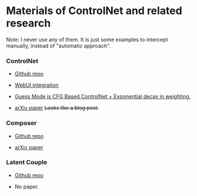 # Materials of ControlNet and related research #

Note: I never use any of them. It is just some examples to intercept manually, instead of "automatic approach".

### ControlNet ###

- [Github repo](https://github.com/lllyasviel/ControlNet)

- [WebUI integration](https://github.com/Mikubill/sd-webui-controlnet)

- [Guess Mode is CFG Based ControlNet + Exponential decay in weighting.](https://github.com/Mikubill/sd-webui-controlnet#guess-mode-non-prompt-mode-experimental)

- [arXiv paper](https://arxiv.org/abs/2302.05543) ~~Looks like a blog post.~~

### Composer ###

- [Github repo](https://github.com/damo-vilab/composer)

- [arXiv paper](https://arxiv.org/abs/2302.09778) 

### Latent Couple ###

- [Github repo](https://github.com/opparco/stable-diffusion-webui-two-shot)

- No paper.